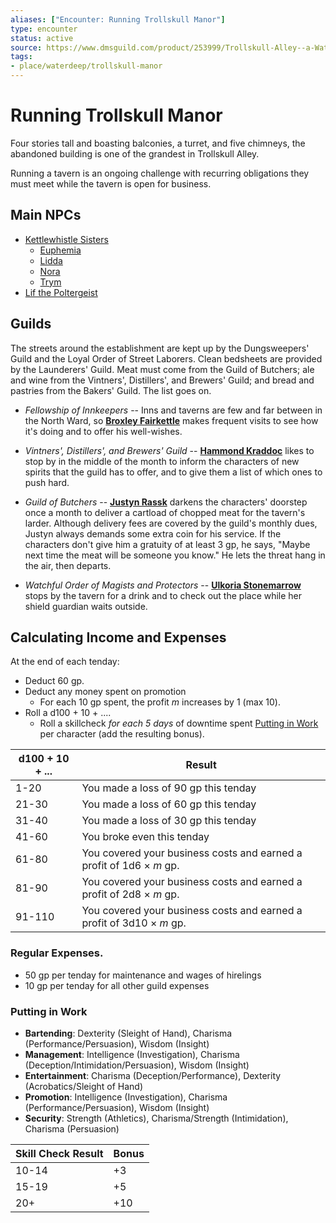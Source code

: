 ```yaml
---
aliases: ["Encounter: Running Trollskull Manor"]
type: encounter
status: active
source: https://www.dmsguild.com/product/253999/Trollskull-Alley--a-Waterdeep-Dragon-Heist-DMs-Resource
tags:
- place/waterdeep/trollskull-manor
---
```

# Running Trollskull Manor

Four stories tall and boasting balconies, a turret, and five chimneys, the abandoned building is one of the grandest in Trollskull Alley. 

Running a tavern is an ongoing challenge with recurring obligations they must meet while the tavern is open for business.

## Main NPCs
- [Kettlewhistle Sisters](../../faerûn/npcs/waterdeep/kettlewhistle-sisters.md)
    - [Euphemia](../../faerûn/npcs/waterdeep/kettlewhistle-sisters.md#^euphemia)
    - [Lidda](../../faerûn/npcs/waterdeep/kettlewhistle-sisters.md#^lidda)
    - [Nora](../../faerûn/npcs/waterdeep/kettlewhistle-sisters.md#^nora)
    - [Trym](../../faerûn/npcs/waterdeep/kettlewhistle-sisters.md#^trym)
- [Lif the Poltergeist](../../faerûn/places/waterdeep/trollskull-manor.md#Lif%20the%20Poltergeist)


## Guilds

The streets around the establishment are kept up by the Dungsweepers' Guild and the Loyal Order of Street Laborers. Clean bedsheets are provided by the Launderers' Guild. Meat must come from the Guild of Butchers; ale and wine from the Vintners', Distillers', and Brewers' Guild; and bread and pastries from the Bakers' Guild. The list goes on.

- *Fellowship of Innkeepers* -- Inns and taverns are few and far between in the North Ward, so **[Broxley Fairkettle](../../faerûn/npcs/waterdeep/broxley-fairkettle.md)** makes frequent visits to see how it's doing and to offer his well-wishes.

- *Vintners', Distillers', and Brewers' Guild* -- **[Hammond Kraddoc](../../faerûn/npcs/waterdeep/hammond-kraddoc.md)** likes to stop by in the middle of the month to inform the characters of new spirits that the guild has to offer, and to give them a list of which ones to push hard.
  
- *Guild of Butchers* -- **[Justyn Rassk](../../faerûn/npcs/waterdeep/justyn-rassk.md)** darkens the characters' doorstep once a month to deliver a cartload of chopped meat for the tavern's larder. Although delivery fees are covered by the guild's monthly dues, Justyn always demands some extra coin for his service. If the characters don't give him a gratuity of at least 3 gp, he says, "Maybe next time the meat will be someone you know." He lets the threat hang in the air, then departs.

- *Watchful Order of Magists and Protectors* -- **[Ulkoria Stonemarrow](../../faerûn/npcs/waterdeep/ulkoria-stonemarrow.md)** stops by the tavern for a drink and to check out the place while her shield guardian waits outside.

## Calculating Income and Expenses

At the end of each tenday: 

- Deduct 60 gp.
- Deduct any money spent on promotion
    -  For each 10 gp spent, the profit *m* increases by 1 (max 10).
 - Roll a d100 + 10 + .... 
    - Roll a skillcheck *for each 5 days* of downtime spent [Putting in Work](#Putting%20in%20Work) per character (add the resulting bonus).

| d100 + 10 + ...  |	Result   |
|------------------|----------|
| 1-20	| You made a loss of 90 gp this tenday | 
| 21-30	| You made a loss of 60 gp this tenday |
| 31-40	| You made a loss of 30 gp this tenday |
| 41-60	| You broke even this tenday |
| 61-80	| You covered your business costs and earned a profit of 1d6 × *m* gp. |
| 81-90	| You covered your business costs and earned a profit of 2d8 × *m* gp. |
| 91-110| You covered your business costs and earned a profit of 3d10 × *m* gp. |

### Regular Expenses.
- 50 gp per tenday for maintenance and wages of hirelings
- 10 gp per tenday for all other guild expenses

### Putting in Work
- **Bartending**: Dexterity (Sleight of Hand), Charisma (Performance/Persuasion), Wisdom (Insight)
- **Management**: Intelligence (Investigation), Charisma (Deception/Intimidation/Persuasion), Wisdom (Insight) 
- **Entertainment**: Charisma (Deception/Performance), Dexterity (Acrobatics/Sleight of Hand)
- **Promotion**: Intelligence (Investigation), Charisma (Performance/Persuasion), Wisdom (Insight)
- **Security**: Strength (Athletics), Charisma/Strength (Intimidation), Charisma (Persuasion)

| Skill Check Result | Bonus |
| ----------------- | -------- |
| 10-14             | +3         |
| 15-19             | +5         |
| 20+               | +10      |


